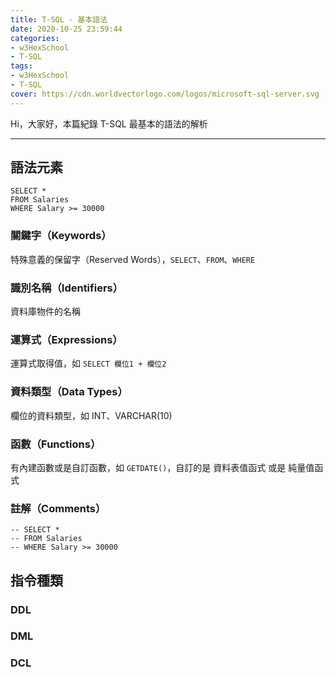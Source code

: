```yaml
---
title: T-SQL - 基本語法
date: 2020-10-25 23:59:44
categories:
- w3HexSchool
- T-SQL
tags:
- w3HexSchool
- T-SQL
cover: https://cdn.worldvectorlogo.com/logos/microsoft-sql-server.svg
---
```


Hi，大家好，本篇紀錄 T-SQL 最基本的語法的解析

---

## 語法元素

```sql=
SELECT *
FROM Salaries
WHERE Salary >= 30000
```

### 關鍵字（Keywords）

特殊意義的保留字（Reserved Words），`SELECT`、`FROM`、`WHERE`

### 識別名稱（Identifiers）

資料庫物件的名稱

### 運算式（Expressions）

運算式取得值，如 `SELECT 欄位1 + 欄位2`

### 資料類型（Data Types）

欄位的資料類型，如 INT、VARCHAR(10)

### 函數（Functions）

有內建函數或是自訂函數，如 `GETDATE()`，自訂的是 資料表值函式 或是 純量值函式

### 註解（Comments）

```sql=
-- SELECT *
-- FROM Salaries
-- WHERE Salary >= 30000
```

## 指令種類

### DDL

### DML

### DCL
